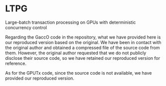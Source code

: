 # LTPG
Large-batch transaction processing on GPUs with deterministic concurrency control

Regarding the GaccO code in the repository, what we have provided here is our reproduced version based on the original. 
We have been in contact with the original author and obtained a compressed file of the source code from them. 
However, the original author requested that we do not publicly disclose their source code, so we have retained our reproduced version for reference.

As for the GPUTx code, since the source code is not available, we have provided our reproduced version.
